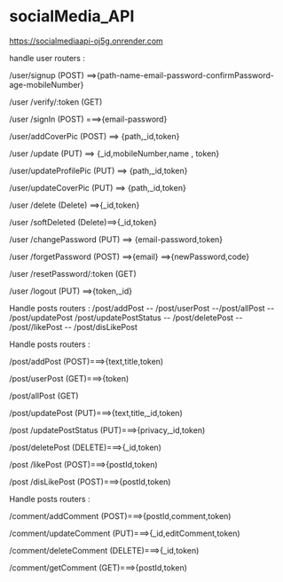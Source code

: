 
# socialMedia_API

https://socialmediaapi-oj5g.onrender.com

handle user routers :

/user/signup (POST)  ==>{path-name-email-password-confirmPassword-age-mobileNumber}

/user /verify/:token  (GET) 

/user /signIn (POST) ===>{email-password}

/user/addCoverPic  (POST) ==> {path,_id,token}

/user /update  (PUT) ==> {_id,mobileNumber,name , token}

/user/updateProfilePic (PUT) ==> {path,_id,token}

/user/updateCoverPic (PUT) ==> {path,_id,token}

/user /delete  (Delete) ==>{_id,token}

/user /softDeleted  (Delete)==>{_id,token}

/user /changePassword (PUT) ==> {email-password,token}

/user /forgetPassword (POST) ==>{email} ==>{newPassword,code}

/user /resetPassword/:token (GET)

/user /logout (PUT) ==>{token,_id}

Handle posts routers :
/post/addPost  -- /post/userPost --/post/allPost -- /post/updatePost
/post/updatePostStatus -- /post/deletePost -- /post//likePost  -- /post/disLikePost

Handle posts routers :

/post/addPost  (POST)===>{text,title,token)

/post/userPost  (GET)===>{token)

/post/allPost (GET)

/post/updatePost (PUT)===>{text,title,_id,token)

/post /updatePostStatus (PUT)===>{privacy,_id,token)

/post/deletePost (DELETE)===>{_id,token)

/post /likePost (POST)===>{postId,token)

/post /disLikePost   (POST)===>{postId,token)

Handle posts routers :

/comment/addComment (POST)===>{postId,comment,token)

/comment/updateComment   (PUT)===>{_id,editComment,token)

/comment/deleteComment    (DELETE)===>{_id,token)

/comment/getComment   (GET)===>{postId,token)

